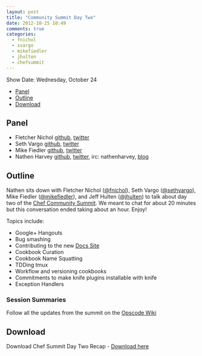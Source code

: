 ```yaml
---
layout: post
title: "Community Summit Day Two"
date: 2012-10-25 10:49
comments: true
categories: 
  - fnichol 
  - svargo
  - mikefiedler
  - jhulten
  - chefsummit
---
```


Show Date:  Wednesday, October 24

* [Panel](http://foodfightshow.org/2012-10-25-community-summit-day-two.html#panel)
* [Outline](http://foodfightshow.org/2012-10-25-community-summit-day-two.html#outline)
* [Download](http://traffic.libsyn.com/foodfight/Chef-Community-Summit-Day-2.mp3)

<!-- more -->

Panel<a name="panel"></a>
-----

* Fletcher Nichol [github](http://github.com/fnichol), [twitter](https://twitter.com/fnichol)
* Seth Vargo [github](http://github.com/sethvargo), [twitter](https://twitter.com/sethvargo)
* Mike Fiedler [github](http://github.com/miketheman), [twitter](https://twitter.com/mikefiedler)
* Nathen Harvey [github](http://github.com/nathenharvey), [twitter](http://twitter.com/nathenharvey), irc: nathenharvey, [blog](http://nathenharvey.com)

Outline<a name="outline"></a>
-----

Nathen sits down with Fletcher Nichol ([@fnichol](https://twitter.com/fnichol)), Seth Vargo ([@sethvargo](https://twitter.com/sethvargo)), Mike Fiedler ([@mikefiedler](https://twitter.com/mikefiedler)), and Jeff Hulten ([@jhulten](https://twitter.com/jhulten)) to talk about day two of the [Chef Community Summit](http://wiki.opscode.com/display/chef/Opscode+Community+Summit+2).  We meant to chat for about 20 minutes but this conversation ended taking about an hour.  Enjoy!

Topics include:

* Google+ Hangouts
* Bug smashing
* Contributing to the new [Docs Site](http://doc.opscode.com)
* Cookbook Curation
* Cookbook Name Squatting
* TDDing  tmux
* Workflow and versioning cookbooks
* Commitments to make knife plugins installable with knife
* Exception Handlers

### Session Summaries<a name="summaries"></a>

Follow all the updates from the summit on the [Opscode Wiki](http://wiki.opscode.com/display/chef/Opscode+Community+Summit+2)

Download
--------

Download Chef Summit Day Two Recap - [Download here](http://traffic.libsyn.com/foodfight/Chef-Community-Summit-Day-2.mp3)



